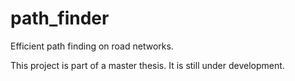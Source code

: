 # path_finder
Efficient path finding on road networks.

This project is part of a master thesis.
It is still under development.
